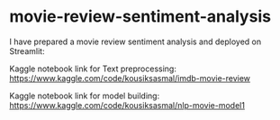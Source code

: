 # movie-review-sentiment-analysis

I have prepared a movie review sentiment analysis and deployed on Streamlit: 

Kaggle notebook link for Text preprocessing: https://www.kaggle.com/code/kousiksasmal/imdb-movie-review

Kaggle notebook link for model building: https://www.kaggle.com/code/kousiksasmal/nlp-movie-model1

